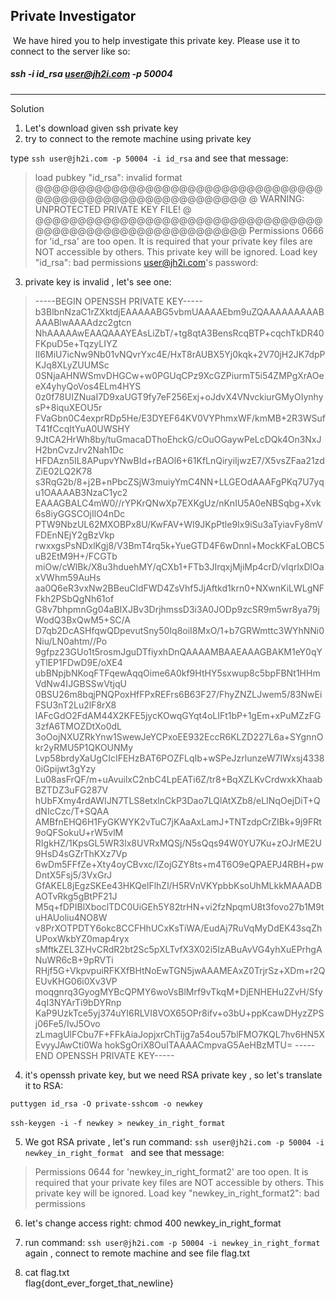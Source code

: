 ## Private Investigator  
​
   We have hired you to help investigate this private key. Please use it to connect to the server like so:
#####    ssh -i id_rsa user@jh2i.com -p 50004
  ---
  
  Solution
​
  1. Let's download given ssh private key
​
  2. try to connect to the remote machine using private key 
   
   type `ssh user@jh2i.com -p 50004 -i id_rsa` and see that message:
  
  
>  load pubkey "id_rsa": invalid format
> @@@@@@@@@@@@@@@@@@@@@@@@@@@@@@@@@@@@@@@@@@@@@@@@@@@@@@@@@@@
> @         WARNING: UNPROTECTED PRIVATE KEY FILE!          @
> @@@@@@@@@@@@@@@@@@@@@@@@@@@@@@@@@@@@@@@@@@@@@@@@@@@@@@@@@@@
> Permissions 0666 for 'id_rsa' are too open.
> It is required that your private key files are NOT accessible by others.
> This private key will be ignored.
> Load key "id_rsa": bad permissions
> user@jh2i.com's password: 
    
    
3. private key is invalid , let's see one:
​
​
> -----BEGIN OPENSSH PRIVATE KEY-----
> b3BlbnNzaC1rZXktdjEAAAAABG5vbmUAAAAEbm9uZQAAAAAAAAABAAABlwAAAAdzc2gtcn
> NhAAAAAwEAAQAAAYEAsLiZbT/+tg8qtA3BensRcqBTP+cqchTkDR40FKpuD5e+TqzyLIYZ
> II6MiU7icNw9Nb01vNQvrYxc4E/HxT8rAUBX5Yj0kqk+2V70jH2JK7dpPKJq8XLyZUUMSc
> 0SNjaAHNWSmvDHGCw+w0PGUqCPz9XcGZPiurmT5i54ZMPgXrAOeeX4yhyQoVos4ELm4HYS
> 0z0f78UIZNuaI7D9xaUGT9fy7eF256Exj+oJdvX4VNvckiurGMyOIynhysP+8iquXEOU5r
> FVaGbn0C4exprRDp5He/E3DYEF64KV0VYPhmxWF/kmMB+2R3WSufT41fCcqItYuA0UWSHY
> 9JtCA2HrWh8by/tuGmacaDThoEhckG/cOuOGaywPeLcDQk4On3NxJH2bnCvzJrv2Nah1Dc
> HFDAzn5IL8APupvYNwBId+rBAOl6+61KfLnQiryiIjwzE7/X5vsZFaa21zdZiE02LQ2K78
> s3RqG2b/8+j2B+nPbcZSjW3muiyYmC4NN+LLGEOdAAAFgPKq7U7yqu1OAAAAB3NzaC1yc2
> EAAAGBALC4mW0//rYPKrQNwXp7EXKgUz/nKnIU5A0eNBSqbg+Xvk6s8iyGGSCOjIlO4nDc
> PTW9NbzUL62MXOBPx8U/KwFAV+WI9JKpPtle9Ix9iSu3aTyiavFy8mVFDEnNEjY2gBzVkp
> rwxxgsPsNDxlKgj8/V3BmT4rq5k+YueGTD4F6wDnnl+MockKFaLOBC5uB2EtM9H+/FCGTb
> miOw/cWlBk/X8u3hduehMY/qCXb1+FTb3JIrqxjMjiMp4crD/vIqrlxDlOaxVWhm59AuHs
> aa0Q6eR3vxNw2BBeuCldFWD4ZsVhf5JjAftkd1krn0+NXwnKiLWLgNFFkh2PSbQgNh61of
> G8v7bhpmnGg04aBIXJBv3DrjhmssD3i3A0JODp9zcSR9m5wr8ya79jWodQ3BxQwM5+SC/A
> D7qb2DcASHfqwQDpevutSny50Iq8oiI8MxO/1+b7GRWmttc3WYhNNi0Niu/LN0ahtm//Po
> 9gfpz23GUo1t5rosmJguDTfiyxhDnQAAAAMBAAEAAAGBAKM1eY0qYyTlEP1FDwD9E/oXE4
> ubBNpjbNKoqFTFqewAqqOime6A0kf9HtHY5sxwup8c5bpFBNt1HHmVdNw4IJGBSSwVtjqU
> 0BSU26m8bqjPNQPoxHfFPxREFrs6B63F27/FhyZNZLJwem5/83NwEiFSU3nT2Lu2lF8rX8
> lAFcGdO2FdAM44X2KFE5jycKOwqGYqt4oLIFt1bP+1gEm+xPuMZzFG3zfA6TMOZDtXo0dL
> 3oOojNXUZRkYnw1SwewJeYCPxoEE932EccR6KLZD227L6a+SYgnnOkr2yRMU5P1QKOUNMy
> Lvp58brdyXaUgCIcIFEHzBAT6POZFLqIb+wSPeJzrlunzeW7IWxsj43380iGpijwt3gYzy
> Lu08asFrQF/m+uAvuilxC2nbC4LpEATi6Z/tr8+BqXZLKvCrdwxkXhaabBZTDZ3uFG287V
> hUbFXmy4rdAWIJN7TLS8etxlnCkP3Dao7LQlAtXZb8/eLINqOejDiT+QdNIcCzc/T+SQAA
> AMBfnEHQ6H1FyGKWYK2vTuC7jKAaAxLamJ+TNTzdpCrZIBk+9j9FRt9oQFSokuU+rW5vlM
> RIgkHZ/1KpsGL5WR3lx8UVRxMQSj/N5sQqs94W0YU7Ku+zOJrME2U9HsD4sGZrThKXz7Vp
> 6wDm5FFfZe+Xty4oyCBvxc/IZojGZY8ts+m4T6O9eQPAEPJ4RBH+pwDntX5Fsj5/3VxGrJ
> GfAKEL8jEgzSKEe43HKQelFlhZl/H5RVnVKYpbbKsoUhMLkkMAAADBAOTvRkg5gBtPF21J
> M5q+fDPIBlXboclTDC0UiGEh5Y82trHN+vi2fzNpqmU8t3fovo27b1M9tuHAUoliu4NO8W
> v8PrXOTPDTY6okc8CCFHhUCxKsTiWA/EudAj7RuVqMyDdEK43sqZhUPoxWkbYZ0map4ryx
> sMftkZEL3ZHvCRdR2bt2Sc5pXLTvfX3X02i5IzABuAvVG4yhXuEPrhgANuWR6cB+9pRVTi
> RHjf5G+VkpvpuiRFKXfBHtNoEwTGN5jwAAAMEAxZ0TrjrSz+XDm+r2QEUvKHG06i0Xv3VP
> moqgnrq3GyogMYBcQPMY6woVsBlMrf9vTkqM+DjENHEHu2ZvH/Sfy4qI3NYArTi9bDYRnp
> KaP9UzkTce5yj374uYI6RLVI8VOX65OPr8ifv+o3bU+ppKcawDHyzZPSj06Fe5/IvJ5Ovo
> zLmagUlFCbu7F+FFkAiaJopjxrChTijg7a54ou57blFMO7KQL7hv6HN5XEvyyJAwCti0Wa
> hokSgOriX8OuITAAAACmpvaG5AeHBzMTU=
>  -----END OPENSSH PRIVATE KEY-----
​
  4. it's  openssh private key, but we need RSA private key , so let's translate it to RSA:
 
   `puttygen id_rsa -O private-sshcom -o newkey`
   
  
`ssh-keygen -i -f newkey > newkey_in_right_format`
​
​
  
  5.  We got RSA private , let's run command:
   `ssh user@jh2i.com -p 50004 -i newkey_in_right_format `  and see that message:
 
 > Permissions 0644 for 'newkey_in_right_format2' are too open.
 > It is required that your private key files are NOT accessible by others.
 > This private key will be ignored.
 > Load key "newkey_in_right_format2": bad permissions
​
  6. let's change access right:
   chmod 400 newkey_in_right_format 
​
  7. run command:
    `ssh user@jh2i.com -p 50004 -i newkey_in_right_format    `  again , connect to remote machine and see file flag.txt
  
  8. cat flag.txt  
​
flag{dont_ever_forget_that_newline}
